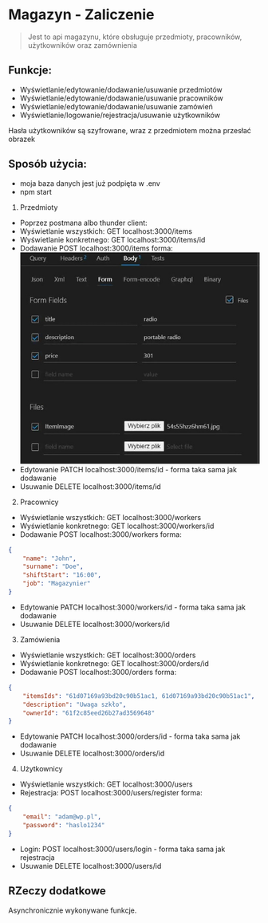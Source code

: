 # Magazyn - Zaliczenie

> Jest to api magazynu, które obsługuje przedmioty, pracowników, użytkowników oraz zamównienia





## Funkcje:

  - Wyświetlanie/edytowanie/dodawanie/usuwanie przedmiotów
  - Wyświetlanie/edytowanie/dodawanie/usuwanie pracowników
  - Wyświetlanie/edytowanie/dodawanie/usuwanie zamówień
  - Wyświetlanie/logowanie/rejestracja/usuwanie użytkowników
 
Hasła użytkowników są szyfrowane, wraz z przedmiotem można przesłać obrazek



## Sposób użycia:

- moja baza danych jest już podpięta w .env
- npm start

1. Przedmioty
- Poprzez postmana albo thunder client:
- Wyświetlanie wszystkich: GET localhost:3000/items
- Wyświetlanie konkretnego: GET localhost:3000/items/id
- Dodawanie POST localhost:3000/items
forma:
![Example screenshot](./screen1.jpg)
- Edytowanie PATCH localhost:3000/items/id - forma taka sama jak dodawanie
- Usuwanie DELETE localhost:3000/items/id
2. Pracownicy
- Wyświetlanie wszystkich: GET localhost:3000/workers
- Wyświetlanie konkretnego: GET localhost:3000/workers/id
- Dodawanie POST localhost:3000/workers
forma:
```json
{
    "name": "John",
    "surname": "Doe",
    "shiftStart": "16:00",
    "job": "Magazynier"
}
```
- Edytowanie PATCH localhost:3000/workers/id - forma taka sama jak dodawanie
- Usuwanie DELETE localhost:3000/workers/id
3. Zamówienia
- Wyświetlanie wszystkich: GET localhost:3000/orders
- Wyświetlanie konkretnego: GET localhost:3000/orders/id
- Dodawanie POST localhost:3000/orders
forma:
```json
{
    "itemsIds": "61d07169a93bd20c90b51ac1, 61d07169a93bd20c90b51ac1",
    "description": "Uwaga szkło",
    "ownerId": "61f2c85eed26b27ad3569648"
}
```
- Edytowanie PATCH localhost:3000/orders/id - forma taka sama jak dodawanie
- Usuwanie DELETE localhost:3000/orders/id
4. Użytkownicy
- Wyświetlanie wszystkich: GET localhost:3000/users
- Rejestracja: POST localhost:3000/users/register
forma:
```json
{
    "email": "adam@wp.pl",
    "password": "haslo1234"
}
```
- Login: POST localhost:3000/users/login - forma taka sama jak rejestracja
- Usuwanie DELETE localhost:3000/users/id






## RZeczy dodatkowe

Asynchronicznie wykonywane funkcje.






